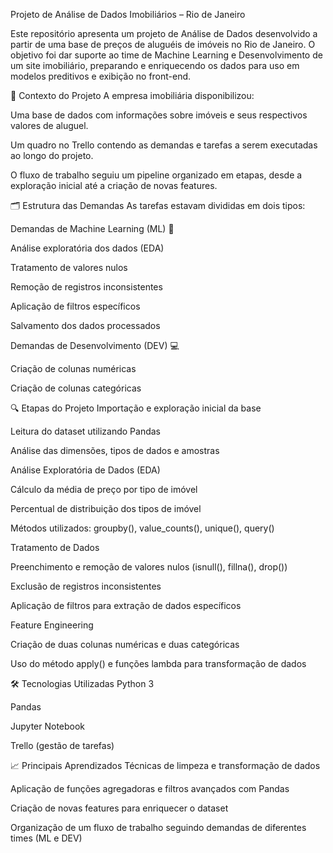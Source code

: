 Projeto de Análise de Dados Imobiliários – Rio de Janeiro


  Este repositório apresenta um projeto de Análise de Dados desenvolvido a partir de uma base de preços de aluguéis de imóveis no Rio de Janeiro.
  O objetivo foi dar suporte ao time de Machine Learning e Desenvolvimento de um site imobiliário, preparando e enriquecendo os dados para uso em modelos preditivos e exibição no front-end.

📌 Contexto do Projeto
  A empresa imobiliária disponibilizou:

  Uma base de dados com informações sobre imóveis e seus respectivos valores de aluguel.

  Um quadro no Trello contendo as demandas e tarefas a serem executadas ao longo do projeto.

  O fluxo de trabalho seguiu um pipeline organizado em etapas, desde a exploração inicial até a criação de novas features.

🗂 Estrutura das Demandas
  As tarefas estavam divididas em dois tipos:

  Demandas de Machine Learning (ML) 🧠

  Análise exploratória dos dados (EDA)

  Tratamento de valores nulos

  Remoção de registros inconsistentes

  Aplicação de filtros específicos

  Salvamento dos dados processados

  Demandas de Desenvolvimento (DEV) 💻

  Criação de colunas numéricas

  Criação de colunas categóricas

🔍 Etapas do Projeto
  Importação e exploração inicial da base

  Leitura do dataset utilizando Pandas

  Análise das dimensões, tipos de dados e amostras

  Análise Exploratória de Dados (EDA)

  Cálculo da média de preço por tipo de imóvel

  Percentual de distribuição dos tipos de imóvel

  Métodos utilizados: groupby(), value_counts(), unique(), query()

  Tratamento de Dados

  Preenchimento e remoção de valores nulos (isnull(), fillna(), drop())

  Exclusão de registros inconsistentes

  Aplicação de filtros para extração de dados específicos

  Feature Engineering

  Criação de duas colunas numéricas e duas categóricas
  
  Uso do método apply() e funções lambda para transformação de dados

🛠 Tecnologias Utilizadas
  Python 3
  
  Pandas
  
  Jupyter Notebook
  
  Trello (gestão de tarefas)

📈 Principais Aprendizados
  Técnicas de limpeza e transformação de dados
  
  Aplicação de funções agregadoras e filtros avançados com Pandas
  
  Criação de novas features para enriquecer o dataset
  
  Organização de um fluxo de trabalho seguindo demandas de diferentes times (ML e DEV)

